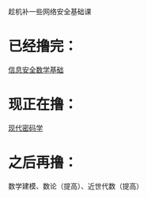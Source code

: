 趁机补一些网络安全基础课

# 已经撸完：

[信息安全数学基础](/网络安全基础课/信息安全数学基础)

# 现正在撸：

[现代密码学](/网络安全基础课/现代密码学)

# 之后再撸：

数学建模、数论（提高）、近世代数（提高）